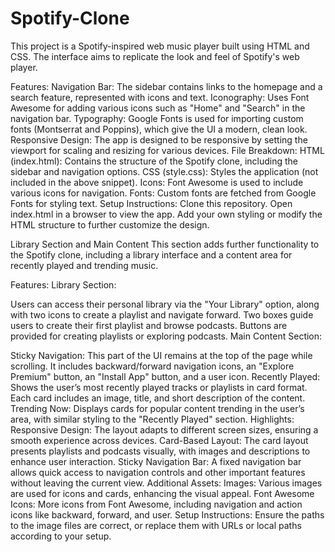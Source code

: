 # Spotify-Clone
This project is a Spotify-inspired web music player built using HTML and CSS. The interface aims to replicate the look and feel of Spotify's web player.

Features:
Navigation Bar: The sidebar contains links to the homepage and a search feature, represented with icons and text.
Iconography: Uses Font Awesome for adding various icons such as "Home" and "Search" in the navigation bar.
Typography: Google Fonts is used for importing custom fonts (Montserrat and Poppins), which give the UI a modern, clean look.
Responsive Design: The app is designed to be responsive by setting the viewport for scaling and resizing for various devices.
File Breakdown:
HTML (index.html): Contains the structure of the Spotify clone, including the sidebar and navigation options.
CSS (style.css): Styles the application (not included in the above snippet).
Icons: Font Awesome is used to include various icons for navigation.
Fonts: Custom fonts are fetched from Google Fonts for styling text.
Setup Instructions:
Clone this repository.
Open index.html in a browser to view the app.
Add your own styling or modify the HTML structure to further customize the design.

Library Section and Main Content
This section adds further functionality to the Spotify clone, including a library interface and a content area for recently played and trending music.

Features:
Library Section:

Users can access their personal library via the "Your Library" option, along with two icons to create a playlist and navigate forward.
Two boxes guide users to create their first playlist and browse podcasts.
Buttons are provided for creating playlists or exploring podcasts.
Main Content Section:

Sticky Navigation: This part of the UI remains at the top of the page while scrolling. It includes backward/forward navigation icons, an "Explore Premium" button, an "Install App" button, and a user icon.
Recently Played: Shows the user’s most recently played tracks or playlists in card format. Each card includes an image, title, and short description of the content.
Trending Now: Displays cards for popular content trending in the user’s area, with similar styling to the "Recently Played" section.
Highlights:
Responsive Design: The layout adapts to different screen sizes, ensuring a smooth experience across devices.
Card-Based Layout: The card layout presents playlists and podcasts visually, with images and descriptions to enhance user interaction.
Sticky Navigation Bar: A fixed navigation bar allows quick access to navigation controls and other important features without leaving the current view.
Additional Assets:
Images: Various images are used for icons and cards, enhancing the visual appeal.
Font Awesome Icons: More icons from Font Awesome, including navigation and action icons like backward, forward, and user.
Setup Instructions:
Ensure the paths to the image files are correct, or replace them with URLs or local paths according to your setup.


